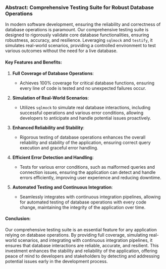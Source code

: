 ### Abstract: Comprehensive Testing Suite for Robust Database Operations

In modern software development, ensuring the reliability and correctness of database operations is paramount. Our comprehensive testing suite is designed to rigorously validate core database functionalities, ensuring robustness, accuracy, and resilience. Leveraging `sqlmock` and `testify`, it simulates real-world scenarios, providing a controlled environment to test various outcomes without the need for a live database.

#### Key Features and Benefits:

1. **Full Coverage of Database Operations**:
   - Achieves 100% coverage for critical database functions, ensuring every line of code is tested and no unexpected failures occur.

2. **Simulation of Real-World Scenarios**:
   - Utilizes `sqlmock` to simulate real database interactions, including successful operations and various error conditions, allowing developers to anticipate and handle potential issues proactively.

3. **Enhanced Reliability and Stability**:
   - Rigorous testing of database operations enhances the overall reliability and stability of the application, ensuring correct query execution and graceful error handling.

4. **Efficient Error Detection and Handling**:
   - Tests for various error conditions, such as malformed queries and connection issues, ensuring the application can detect and handle errors efficiently, improving user experience and reducing downtime.

5. **Automated Testing and Continuous Integration**:
   - Seamlessly integrates with continuous integration pipelines, allowing for automated testing of database operations with every code change, maintaining the integrity of the application over time.

#### Conclusion:

Our comprehensive testing suite is an essential feature for any application relying on database operations. By providing full coverage, simulating real-world scenarios, and integrating with continuous integration pipelines, it ensures that database interactions are reliable, accurate, and resilient. This investment enhances the stability and reliability of the application, offering peace of mind to developers and stakeholders by detecting and addressing potential issues early in the development process.

